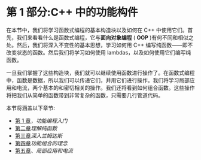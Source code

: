 # 第 1 部分:C++ 中的功能构件

在本节中，我们将学习函数式编程的基本构造块以及如何在 C++ 中使用它们。首先，我们来看看什么是函数式编程，它与**面向对象编程** ( **OOP** )有何不同和相似之处。然后，我们将深入不变性的基本思想，学习如何用 C++ 编写纯函数——即不改变状态的函数。然后我们将学习如何使用 lambdas，以及如何使用它们编写纯函数。

一旦我们掌握了这些构造块，我们就可以继续使用函数进行操作了。在函数式编程中，函数是数据，所以我们可以传递它们，并用它们进行操作。我们将学习局部应用和电流，两个基本的和密切相关的操作。我们还将看到如何组合函数。这些操作将把我们从简单的函数带到非常复杂的函数，只需要几行管道代码。

本节将涵盖以下章节:

*   [第 1 章](01.html)，*功能编程入门*
*   [第二章](02.html)*理解纯函数*
*   [第三章](03.html)*深入兰姆达斯*
*   [第四章](04.html)*功能组合的理念*
*   [第五章](05.html)、*局部应用和电流*